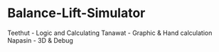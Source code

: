 # Balance-Lift-Simulator
Teethut - Logic and Calculating
Tanawat - Graphic & Hand calculation 
Napasin - 3D & Debug
